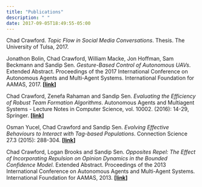 ```yaml
---
title: "Publications"
description: " "
date: 2017-09-05T18:49:55-05:00
---
```


Chad Crawford. *Topic Flow in Social Media Conversations*. Thesis. The University of Tulsa, 2017.

Jonathon Bolin, Chad Crawford, William Macke, Jon Hoffman, Sam Beckmann and Sandip Sen. *Gesture-Based Control of Autonomous UAVs*. Extended Abstract. Proceedings of the 2017 International Conference on Autonomous Agents and Multi-Agent Systems. International Foundation for AAMAS, 2017. **[[link](http://www.ifaamas.org/Proceedings/aamas2017/pdfs/p1484.pdf)]**

Chad Crawford, Zenefa Rahaman and Sandip Sen. *Evaluating the Efficiency of Robust Team Formation Algorithms*. Autonomous Agents and Multiagent Systems - Lecture Notes in Computer Science, vol. 10002. (2016): 14-29, Springer. **[[link](https://link.springer.com/chapter/10.1007/978-3-319-46882-2_2)]**

Osman Yucel, Chad Crawford and Sandip Sen. *Evolving Effective Behaviours to Interact with Tag-based Populations*. Connection Science 27.3 (2015): 288-304. **[[link](http://www.tandfonline.com/doi/abs/10.1080/09540091.2015.1031467)]**

Chad Crawford, Logan Brooks and Sandip Sen. *Opposites Repel: The Effect of Incorporating Repulsion on Opinion Dynamics in the Bounded Confidence Model*. Extended Abstract. Proceedings of the 2013 International Conference on Autonomous Agents and Multi-Agent Systems. International Foundation for AAMAS, 2013. **[[link](http://dl.acm.org/citation.cfm?id=2485154)]**
